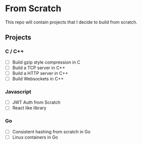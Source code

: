 # From Scratch
This repo will contain projects that I decide to build from scratch.

## Projects 

### C / C++
- [ ] Build gzip style compression in C
- [ ] Build a TCP server in C++
- [ ] Build a HTTP server in C++
- [ ] Build Websockets in C++

### Javascript
- [ ] JWT Auth from Scratch
- [ ] React like library

### Go
- [ ] Consistent hashing from scratch in Go
- [ ] Linux containers in Go